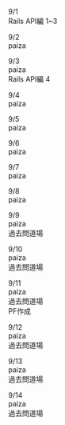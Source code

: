 9/1<br>
  Rails API編 1~3<br>

9/2<br>
  paiza<br>

9/3<br>
  paiza<br>
  Rails API編 4<br>

9/4<br>
  paiza<br>

9/5<br>
  paiza<br>

9/6<br>
  paiza<br>

9/7<br>
  paiza<br>

9/8<br>
  paiza<br>

9/9<br>
  paiza<br>
  過去問道場<br>

9/10<br>
  paiza<br>
  過去問道場<br>

9/11<br>
  paiza<br>
  過去問道場<br>
  PF作成<br>

9/12<br>
  paiza<br>
  過去問道場<br>

9/13<br>
  paiza<br>
  過去問道場<br>

9/14<br>
  paiza<br>
  過去問道場<br>
